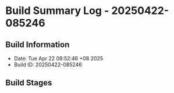 # Build Summary Log - 20250422-085246

## Build Information
- Date: Tue Apr 22 08:52:46 +08 2025
- Build ID: 20250422-085246

## Build Stages


